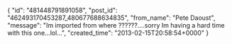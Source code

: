  {
   "id": "481448791891058",
   "post_id": "462493170453287_480677688634835",
   "from_name": "Pete Daoust",
   "message": "Im imported from where ??????....sorry Im having a hard time with this one...lol...",
   "created_time": "2013-02-15T20:58:54+0000"
 }
